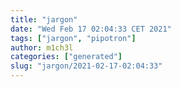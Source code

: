```yaml
---
title: "jargon"
date: "Wed Feb 17 02:04:33 CET 2021"
tags: ["jargon", "pipotron"]
author: m1ch3l
categories: ["generated"]
slug: "jargon/2021-02-17-02:04:33"
---
```



